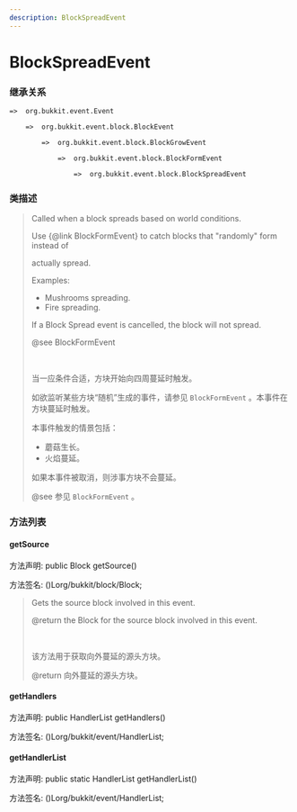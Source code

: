 ```yaml
---
description: BlockSpreadEvent
---
```


# BlockSpreadEvent

### 继承关系

    =>  org.bukkit.event.Event

        =>  org.bukkit.event.block.BlockEvent

            =>  org.bukkit.event.block.BlockGrowEvent

                =>  org.bukkit.event.block.BlockFormEvent

                    =>  org.bukkit.event.block.BlockSpreadEvent

### 类描述

> Called when a block spreads based on world conditions.
> 
> Use {@link BlockFormEvent} to catch blocks that "randomly" form instead of
> 
> actually spread.
> 
> Examples:
> 
> <ul>
> 
> <li>Mushrooms spreading.
> 
> <li>Fire spreading.
> 
> </ul>
> 
> If a Block Spread event is cancelled, the block will not spread.
> 
> @see BlockFormEvent
> 
> <br>
> 
> 当一应条件合适，方块开始向四周蔓延时触发。
> 
> 如欲监听某些方块“随机”生成的事件，请参见 `BlockFormEvent` 。本事件在方块蔓延时触发。
> 
> 本事件触发的情景包括：
> 
> <ul>
> 
> <li>蘑菇生长。
> 
> <li>火焰蔓延。
> 
> </ul>
> 
> 如果本事件被取消，则涉事方块不会蔓延。
> 
> @see 参见 `BlockFormEvent` 。

### 方法列表

#### getSource

方法声明: public Block getSource()

方法签名: ()Lorg/bukkit/block/Block;

> Gets the source block involved in this event.
> 
> @return the Block for the source block involved in this event.
> 
> <br>
> 
> 该方法用于获取向外蔓延的源头方块。
> 
> @return 向外蔓延的源头方块。

#### getHandlers

方法声明: public HandlerList getHandlers()

方法签名: ()Lorg/bukkit/event/HandlerList;

#### getHandlerList

方法声明: public static HandlerList getHandlerList()

方法签名: ()Lorg/bukkit/event/HandlerList;